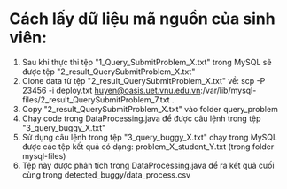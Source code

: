 # Cách lấy dữ liệu mã nguồn của sinh viên:
1. Sau khi thực thi tệp "1_Query_SubmitProblem_X.txt" trong MySQL sẽ được tệp "2_result_QuerySubmitProblem_X.txt"
2. Clone data từ tệp "2_result_QuerySubmitProblem_X.txt" về:
scp -P 23456 -i deploy.txt huyen@oasis.uet.vnu.edu.vn:/var/lib/mysql-files/2_result_QuerySubmitProblem_7.txt .
3. Copy "2_result_QuerySubmitProblem_X.txt" vào folder query_problem
4. Chạy code trong DataProcessing.java để được câu lệnh trong tệp "3_query_buggy_X.txt"
5. Sử dụng câu lệnh trong tệp "3_query_buggy_X.txt" chạy trong MySQL được các tệp kết quả có dạng: problem_X_student_Y.txt (trong folder mysql-files)
6. Tệp này được phân tích trong DataProcessing.java để ra kết quả cuối cùng trong detected_buggy/data_process.csv